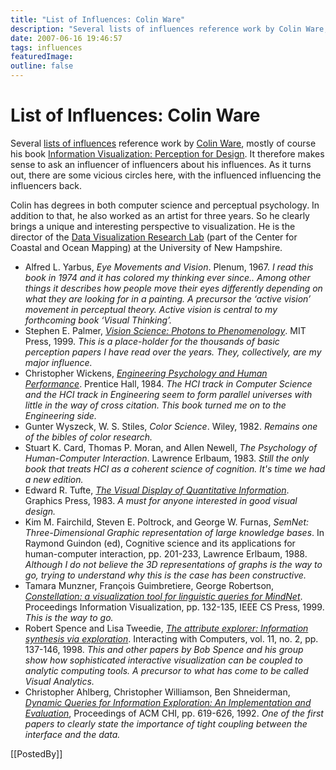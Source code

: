 ```yaml
---
title: "List of Influences: Colin Ware"
description: "Several lists of influences reference work by Colin Ware, mostly of course his book Information Visualization: Perception for Design. It therefore makes sense to ask an influencer of influencers about his influences. As it turns out, there are some vicious circles here, with the influenced influencing the influencers back."
date: 2007-06-16 19:46:57
tags: influences
featuredImage: 
outline: false
---
```


# List of Influences: Colin Ware

Several <a href="/topics/ListsOfInfluences">lists of influences</a> reference work by <a href="http://ccom.unh.edu/vislab/CWBio.html">Colin Ware</a>, mostly of course his book <a href="http://www.amazon.com/Information-Visualization-Second-Interactive-Technologies/dp/1558608192/">Information Visualization: Perception for Design</a>. It therefore makes sense to ask an influencer of influencers about his influences. As it turns out, there are some vicious circles here, with the influenced influencing the influencers back.

Colin has degrees in both computer science and perceptual psychology. In addition to that, he also worked as an artist for three years. So he clearly brings a unique and interesting perspective to visualization. He is the director of the <a href="http://www.ccom.unh.edu/vislab/index.html">Data Visualization Research Lab</a> (part of the Center for Coastal and Ocean Mapping) at the University of New Hampshire.

- Alfred L. Yarbus, <em>Eye Movements and Vision</em>. Plenum, 1967. <em>I read this book in 1974 and it has colored my thinking ever since.. Among other things it describes how people move their eyes differently depending on what they are looking for in a painting. A precursor the ‘active vision’ movement in perceptual theory. Active vision is central to my forthcoming book ‘Visual Thinking’.</em>
- Stephen E. Palmer, <a href="http://www.amazon.com/Vision-Science-Phenomenology-Stephen-Palmer/dp/0262161834/"><em>Vision Science: Photons to Phenomenology</em></a>. MIT Press, 1999. <em>This is a place-holder for the thousands of basic perception papers I have read over the years. They, collectively, are my major influence.</em>
- Christopher Wickens, <a href="http://www.amazon.com/Engineering-Psychology-Human-Performance-3rd/dp/0321047117/"><em>Engineering Psychology and Human Performance</em></a>. Prentice Hall, 1984. <em>The HCI track in Computer Science and the HCI track in Engineering seem to form parallel universes with little in the way of cross citation. This book turned me on to the Engineering side.</em>
- Gunter Wyszeck, W. S. Stiles, <em>Color Science</em>. Wiley, 1982. <em>Remains one of the bibles of color research.</em>
- Stuart K. Card, Thomas P. Moran, and Allen Newell, <em>The Psychology of Human-Computer Interaction</em>. Lawrence Erlbaum, 1983. <em>Still the only book that treats HCI as a coherent science of cognition. It's time we had a new edition.</em>
- Edward R. Tufte, <a href="http://www.amazon.com/Visual-Display-Quantitative-Information-2nd/dp/0961392142/"><em>The Visual Display of Quantitative Information</em></a>. Graphics Press, 1983. <em>A must for anyone interested in good visual design.</em>
- Kim M. Fairchild, Steven E. Poltrock, and George W. Furnas, <em>SemNet: Three-Dimensional Graphic representation of large knowledge bases</em>. In Raymond Guindon (ed), Cognitive science and its applications for human-computer interaction, pp. 201-233, Lawrence Erlbaum, 1988. <em>Although I do not believe the 3D representations of graphs is the way to go, trying to understand why this is the case has been constructive.</em>
- Tamara Munzner, François Guimbretiere, George Robertson, <a href="http://ieeexplore.ieee.org/xpl/freeabs_all.jsp?isnumber=17394&amp;arnumber=801869&amp;count=22&amp;index=20"><em>Constellation: a visualization tool for linguistic queries for MindNet</em></a>. Proceedings Information Visualization, pp. 132-135, IEEE CS Press, 1999. <em>This is the way to go.</em>
- Robert Spence and Lisa Tweedie, <a href="http://www.sciencedirect.com/science?_ob=ArticleURL&amp;_udi=B6V0D-3W376TY-2&amp;_user=10&amp;_coverDate=12%2F15%2F1998&amp;_rdoc=1&amp;_fmt=&amp;_orig=search&amp;_sort=d&amp;view=c&amp;_acct=C000050221&amp;_version=1&amp;_urlVersion=0&amp;_userid=10&amp;md5=fa3d4a46827ee1d7e5af04a2d6ce6293"><em>The attribute explorer: Information synthesis via exploration</em></a>. Interacting with Computers, vol. 11, no. 2, pp. 137-146, 1998. <em>This and other papers by Bob Spence and his group show how sophisticated interactive visualization can be coupled to analytic computing tools. A precursor to what has come to be called Visual Analytics.</em>
- Christopher Ahlberg, Christopher Williamson, Ben Shneiderman, <a href="http://portal.acm.org/citation.cfm?doid=142750.143054"><em>Dynamic Queries for Information Exploration: An Implementation and Evaluation</em></a>, Proceedings of ACM CHI, pp. 619-626, 1992. <em>One of the first papers to clearly state the importance of tight coupling between the interface and the data.</em>

[[PostedBy]]

